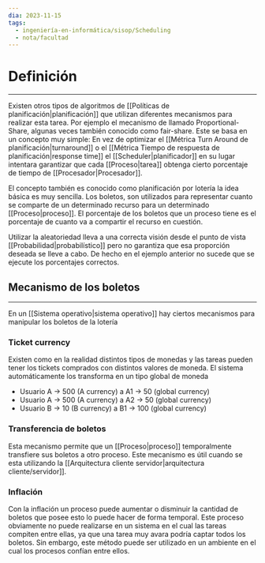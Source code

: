 ```yaml
---
dia: 2023-11-15
tags:
  - ingeniería-en-informática/sisop/Scheduling
  - nota/facultad
---
```

# Definición
---
Existen otros tipos de algoritmos de [[Políticas de planificación|planificación]] que utilizan diferentes mecanismos para realizar esta tarea. Por ejemplo el mecanismo de llamado Proportional-Share, algunas veces también conocido como fair-share. Este se basa en un concepto muy simple: En vez de optimizar el [[Métrica Turn Around de planificación|turnaround]] o el [[Métrica Tiempo de respuesta de planificación|response time]] el [[Scheduler|planificador]] en su lugar intentara garantizar que cada [[Proceso|tarea]] obtenga cierto porcentaje de tiempo de [[Procesador|Procesador]].

El concepto también es conocido como planificación por lotería la idea básica es muy sencilla. Los boletos, son utilizados para representar cuanto se comparte de un determinado recurso para un determinado [[Proceso|proceso]]. El porcentaje de los boletos que un proceso tiene es el porcentaje de cuanto va a compartir el recurso en cuestión.

Utilizar la aleatoriedad lleva a una correcta visión desde el punto de vista [[Probabilidad|probabilístico]] pero no garantiza que esa proporción deseada se lleve a cabo. De hecho en el ejemplo anterior no sucede que se ejecute los porcentajes correctos.

## Mecanismo de los boletos
---
En un [[Sistema operativo|sistema operativo]] hay ciertos mecanismos para manipular los boletos de la lotería 

### Ticket currency
Existen como en la realidad distintos tipos de monedas y las tareas pueden tener los tickets comprados con distintos valores de moneda. El sistema automáticamente los transforma en un tipo global de moneda

* Usuario A $\to$ $500$ (A currency) a A1 $\to$ $50$ (global currency)
* Usuario A $\to$ $500$ (A currency) a A2 $\to$ $50$ (global currency)
* Usuario B $\to$ $10$ (B currency) a B1 $\to$ $100$ (global currency)

### Transferencia de boletos
Esta mecanismo permite que un [[Proceso|proceso]] temporalmente transfiere sus boletos a otro proceso. Este mecanismo es útil cuando se esta utilizando la [[Arquitectura cliente servidor|arquitectura cliente/servidor]].

### Inflación
Con la inflación un proceso puede aumentar o disminuir la cantidad de boletos que posee esto lo puede hacer de forma temporal. Este proceso obviamente no puede realizarse en un sistema en el cual las tareas compiten entre ellas, ya que una tarea muy avara podría captar todos los boletos. Sin embargo, este método puede ser utilizado en un ambiente en el cual los procesos confían entre ellos.